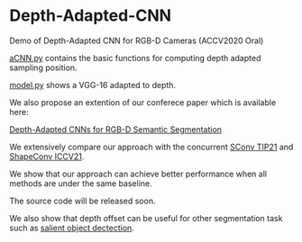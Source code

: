 # Depth-Adapted-CNN

Demo of Depth-Adapted CNN for RGB-D Cameras (ACCV2020 Oral)

[aCNN.py](https://github.com/Zongwei97/Depth-Adapted-CNN/blob/main/aCNN.py) contains the basic functions for computing depth adapted sampling position.

[model.py](https://github.com/Zongwei97/Depth-Adapted-CNN/blob/main/model.py) shows a VGG-16 adapted to depth.

We also propose an extention of our conferece paper which is available here: 

[Depth-Adapted CNNs for RGB-D Semantic Segmentation](https://arxiv.org/abs/2206.03939)

We extensively compare our approach with the concurrent [SConv TIP21](https://arxiv.org/pdf/2004.04534.pdf) and [ShapeConv ICCV21](https://arxiv.org/pdf/2108.10528.pdf). 

We show that our approach can achieve better performance when all methods are under the same baseline.

The source code will be released soon.

We also show that depth offset can be useful for other segmentation task such as [salient object dectection](https://arxiv.org/pdf/2110.04904.pdf).
